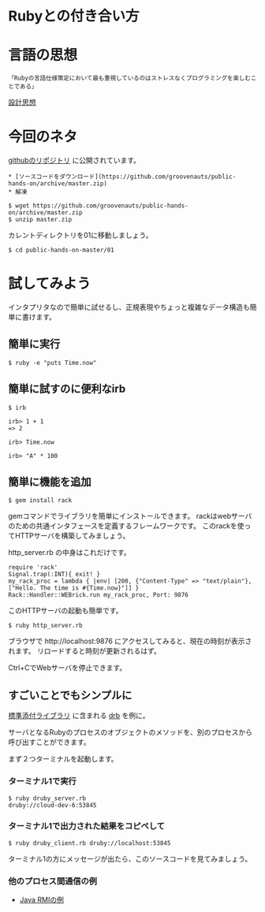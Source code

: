 Rubyとの付き合い方
===================

# 言語の思想

    「Rubyの言語仕様策定において最も重視しているのはストレスなくプログラミングを楽しむことである」

[設計思想](http://ja.wikipedia.org/wiki/Ruby#.E8.A8.AD.E8.A8.88.E6.80.9D.E6.83.B3)

# 今回のネタ

[githubのリポジトリ](https://github.com/groovenauts/public-hands-on) に公開されています。

    * [ソースコードをダウンロード](https://github.com/groovenauts/public-hands-on/archive/master.zip)
    * 解凍

    $ wget https://github.com/groovenauts/public-hands-on/archive/master.zip
    $ unzip master.zip

カレントディレクトリを01に移動しましょう。

    $ cd public-hands-on-master/01


# 試してみよう

インタプリタなので簡単に試せるし、正規表現やちょっと複雑なデータ構造も簡単に書けます。


## 簡単に実行

    $ ruby -e "puts Time.now"

## 簡単に試すのに便利なirb

    $ irb
    
    irb> 1 + 1
    => 2
    
    irb> Time.now
    
    irb> "A" * 100


## 簡単に機能を追加

    $ gem install rack

gemコマンドでライブラリを簡単にインストールできます。
rackはwebサーバのための共通インタフェースを定義するフレームワークです。
このrackを使ってHTTPサーバを構築してみましょう。

http_server.rb の中身はこれだけです。

    require 'rack'
    Signal.trap(:INT){ exit! }
    my_rack_proc = lambda { |env| [200, {"Content-Type" => "text/plain"}, ["Hello. The time is #{Time.now}"]] }
    Rack::Handler::WEBrick.run my_rack_proc, Port: 9876

このHTTPサーバの起動も簡単です。

    $ ruby http_server.rb

ブラウザで http://localhost:9876 にアクセスしてみると、現在の時刻が表示されます。
リロードすると時刻が更新されるはず。

Ctrl+CでWebサーバを停止できます。


## すごいことでもシンプルに

[標準添付ライブラリ](http://doc.ruby-lang.org/ja/2.0.0/library/index.html) に含まれる
[drb](http://doc.ruby-lang.org/ja/2.0.0/library/drb.html) を例に。

サーバとなるRubyのプロセスのオブジェクトのメソッドを、別のプロセスから呼び出すことができます。

まず２つターミナルを起動します。

### ターミナル1で実行

    $ ruby druby_server.rb
    druby://cloud-dev-6:53845


### ターミナル1で出力された結果をコピペして

    $ ruby druby_client.rb druby://localhost:53845
    

ターミナル1の方にメッセージが出たら、このソースコードを見てみましょう。


### 他のプロセス間通信の例

* [Java RMIの例](http://e-class.center.yuge.ac.jp/jdk_docs/ja/technotes/guides/rmi/hello/hello-world.html)


